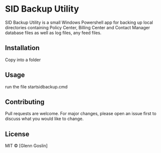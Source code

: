 # SID Backup Utility

SID Backup Utility is a small Windows Powershell app for backing up local directories containing Policy Center, Billing Center and Contact Manager database files as well as log files, any feed files.

## Installation

Copy into a folder

## Usage

run the file startsidbackup.cmd


## Contributing

Pull requests are welcome. For major changes, please open an issue first
to discuss what you would like to change.

## License

MIT © [Glenn Goslin]
